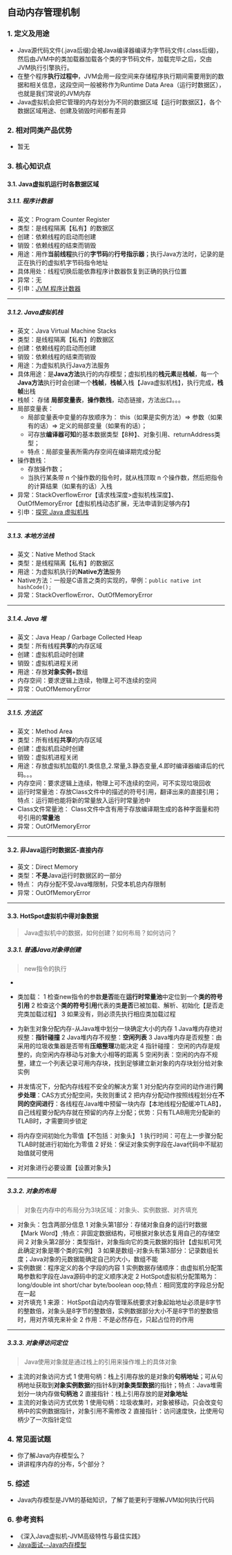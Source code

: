 ## 自动内存管理机制

### 1. 定义及用途

* Java源代码文件(.java后缀)会被Java编译器编译为字节码文件(.class后缀)，然后由JVM中的类加载器加载各个类的字节码文件，加载完毕之后，交由JVM执行引擎执行。
* 在整个程序**执行过程中**，JVM会用一段空间来存储程序执行期间需要用到的数据和相关信息，这段空间一般被称作为Runtime Data Area（运行时数据区），也就是我们常说的JVM内存
* Java虚拟机会把它管理的内存划分为不同的数据区域【运行时数据区】，各个数据区域用途、创建及销毁时间都有差异

### 2. 相对同类产品优势

* 暂无

### 3. 核心知识点

#### 3.1. Java虚拟机运行时各数据区域

##### 3.1.1. 程序计数器

- 英文：Program Counter Register
- 类型：是线程隔离【私有】的数据区
- 创建：依赖线程的启动而创建
- 销毁：依赖线程的结束而销毁
- 用途：用作**当前线程**执行的**字节码**的**行号指示器**；执行Java方法时，记录的是正在执行的虚拟机字节码指令地址
- 具体用处：线程切换后能依靠程序计数器恢复到正确的执行位置
- 异常：无
- 引申：[JVM 程序计数器](https://blog.csdn.net/leaf_0303/article/details/78953669)

---

##### 3.1.2. Java虚拟机栈

- 英文：Java Virtual Machine Stacks
- 类型：是线程隔离【私有】的数据区
- 创建：依赖线程的启动而创建
- 销毁：依赖线程的结束而销毁
- 用途：为虚拟机执行Java方法服务
- 具体用途：是**Java方法**执行的内存模型；虚拟机栈的**栈元素**是**栈帧**，每一个**Java方法**执行时会创建一个**栈帧**，**栈帧**入栈【Java虚拟机栈】，执行完成，**栈帧**出栈
- 栈帧： 存储 **局部变量表**，**操作数栈**，动态链接，方法出口。。。
- 局部变量表：
  - 局部变量表中变量的存放顺序为： this（如果是实例方法）=> 参数（如果有的话）=> 定义的局部变量（如果有的话）；
  - 可存放**编译器可知**的基本数据类型【8种】、对象引用、returnAddress类型；
  - 特点：局部变量表所需内存空间在编译期完成分配
- 操作数栈：
  - 存放操作数；
  - 当执行某条带 n 个操作数的指令时，就从栈顶取 n 个操作数，然后把指令的计算结果（如果有的话）入栈
- 异常：StackOverflowError【请求栈深度>虚拟机栈深度】、OutOfMemoryError【虚拟机栈动态扩展，无法申请到足够内存】
- 引申：[探究 Java 虚拟机栈](http://www.importnew.com/26842.html)

---

##### 3.1.3. 本地方法栈

- 英文：Native Method Stack
- 类型：是线程隔离【私有】的数据区
- 用途：为虚拟机执行的**Native方法**服务
- Native方法：一般是C语言之类的实现的，举例：`public native int hashCode();` 
- 异常：StackOverflowError、OutOfMemoryError

---

##### 3.1.4. Java 堆

- 英文：Java Heap / Garbage Collected Heap
- 类型：所有线程**共享**的内存区域
- 创建：虚拟机启动时创建
- 销毁：虚拟机进程关闭
- 用途：存放**对象实例**+数组
- 内存空间：要求逻辑上连续，物理上可不连续的空间
- 异常：OutOfMemoryError

---

##### 3.1.5. 方法区

- 英文：Method Area
- 类型：所有线程**共享**的内存区域
- 创建：虚拟机启动时创建
- 销毁：虚拟机进程关闭
- 用途：存放虚拟机加载的1.类信息,2.常量,3.静态变量,4.即时编译器编译后的代码。。。
- 内存空间：要求逻辑上连续，物理上可不连续的空间，可不实现垃圾回收
- 运行时常量池：存放Class文件中的描述的符号引用，翻译出来的直接引用；特点：运行期也能将新的常量放入运行时常量池中
- Class文件常量池： Class文件中含有用于存放编译期生成的各种字面量和符号引用的**常量池**
- 异常：OutOfMemoryError

---

#### 3.2. 非Java运行时数据区-直接内存

- 英文：Direct Memory
- 类型：**不是**Java运行时数据区的一部分
- 特点： 内存分配不受Java堆限制，只受本机总内存限制
- 异常：OutOfMemoryError

---

#### 3.3. HotSpot虚拟机中得对象数据

> Java虚拟机中的数据，如何创建？如何布局？如何访问？

##### 3.3.1. 普通Java对象得创建

> new指令的执行

- 

- 类加载：
  1 检查new指令的参数**是否**能在**运行时常量池**中定位到一个**类的符号引用**
  2 检查这个**类的符号引用**代表的类**是否**已被加载、解析、初始化【是否走完类加载过程】
  3 如果没有，则必须先执行相应类加载过程
- 为新生对象分配内存-从Java堆中划分一块确定大小的内存
  1 Java堆内存绝对规整：**指针碰撞**
  2 Java堆内存不规整：**空闲列表**
  3 Java堆内存是否规整：由采用的垃圾收集器是否带有**压缩整理**功能决定
  4 指针碰撞： 空闲的内存是规整的，向空闲内存移动与对象大小相等的距离
  5 空闲列表：空闲的内存不规整，建立一个列表记录可用内存块，找到足够建立新对象的内存块划分给对象实例
- 并发情况下，分配内存线程不安全的解决方案
  1 对分配内存空间的动作进行**同步处理**：CAS方式分配空间，失败则重试
  2 把内存分配动作按照线程划分在**不同的空间进行**：各线程在Java堆中预留一块内存【本地线程分配缓冲TLAB】，自己线程要分配内存就在预留的内存上分配；优势：只有TLAB用完分配新的TLAB时，才需要同步锁定
- 将内存空间初始化为零值【不包括：对象头】
  1 执行时间：可在上一步骤分配TLAB时就进行初始化为零值
  2 好处：保证对象实例字段在Java代码中不赋初始值就可使用
- 对对象进行必要设置【设置对象头】

---

##### 3.3.2. 对象的布局

> 对象在内存中的布局分为3块区域：对象头、实例数据、对齐填充

- 对象头：包含两部分信息
  1 对象头第1部分：存储对象自身的运行时数据【Mark Word】;特点：非固定数据结构，可根据对象状态复用自己的存储空间
  2 对象头第2部分：类型指针，对象指向它的类元数据的指针【虚拟机可凭此确定对象是哪个类的实例】
  3 如果是数组-对象头有第3部分：记录数组长度；Java对象的元数据能确定自己的大小，数组不能
- 实例数据：程序定义的各个字段的内容
  1 实例数据存储顺序：由虚拟机分配策略参数和字段在Java源码中的定义顺序决定
  2 HotSpot虚拟机分配策略为：long/double int short/char byte/boolean oop;特点：相同宽度的字段总分配在一起
- 对齐填充
  1 来源： HotSpot自动内存管理系统要求对象起始地址必须是8字节的整数倍，对象头是8字节的整数倍，实例数据部分大小不是8字节的整数倍时，用对齐填充来补全
  2 作用：不是必然存在，只起占位符的作用

---

##### 3.3.3. 对象得访问定位

> Java使用对象就是通过栈上的引用来操作堆上的具体对象

- 主流的对象访问方式
  1 使用句柄：栈上引用存放的是对象的**句柄地址**；可从句柄地址获取到**对象实例数据**的指针&到**对象类型数据**的指针；特点：Java堆需划分一块内存做**句柄池**
  2 直接指针：栈上引用存放的是**对象地址**
- 主流的对象访问方式优势
  1 使用句柄：垃圾收集时，对象被移动，只会改变句柄中的实例数据指针，对象引用不需修改
  2 直接指针：访问速度快，比使用句柄少了一次指针定位

### 4. 常见面试题

* 你了解Java内存模型么？
* 讲讲程序内存的分布，5个部分？

### 5. 综述

* Java内存模型是JVM的基础知识，了解了能更利于理解JVM如何执行代码

### 6. 参考资料

* 《深入Java虚拟机-JVM高级特性与最佳实践》
* [Java面试--Java内存模型](https://blog.csdn.net/weixin_41835916/article/details/81434915)

